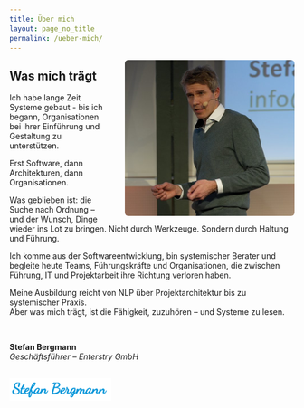 ```yaml
---
title: Über mich
layout: page_no_title
permalink: /ueber-mich/
---
```


<img src="/assets/images/stefan.jpg" alt="Stefan Bergmann" style="max-width: 300px; float: right; margin-left: 2rem; border-radius: 6px;">

## Was mich trägt

Ich habe lange Zeit Systeme gebaut - bis ich begann, Organisationen bei ihrer Einführung und Gestaltung zu unterstützen.

Erst Software, dann Architekturen, dann Organisationen.

Was geblieben ist: die Suche nach Ordnung – und der Wunsch, Dinge wieder ins Lot zu bringen. Nicht durch Werkzeuge. Sondern durch Haltung und Führung.

Ich komme aus der Softwareentwicklung, bin systemischer Berater und begleite heute Teams, Führungskräfte und Organisationen, die zwischen Führung, IT und Projektarbeit ihre Richtung verloren haben.

Meine Ausbildung reicht von NLP über Projektarchitektur bis zu systemischer Praxis.  
Aber was mich trägt, ist die Fähigkeit, zuzuhören – und Systeme zu lesen.

<br style="clear: both;">

**Stefan Bergmann**  
<em>Geschäftsführer – Enterstry GmbH</em>

<img src="/assets/images/signatur.png" alt="Unterschrift" style="max-width: 180px; margin-top: 1rem;">
